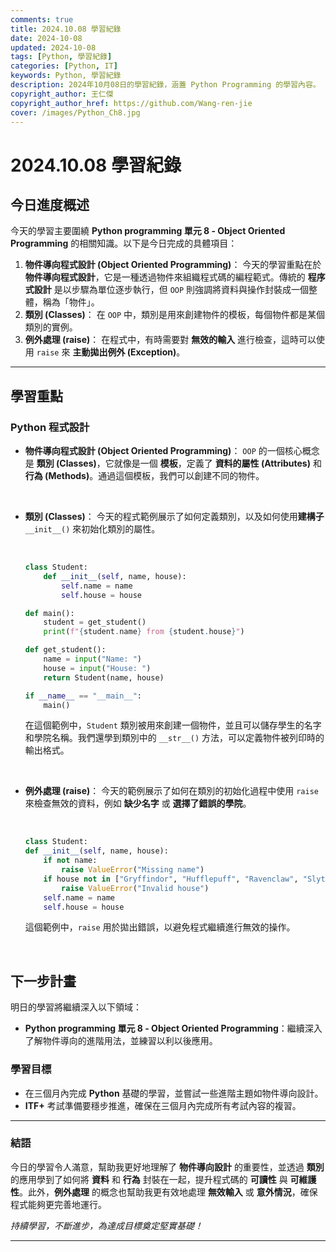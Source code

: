 ```yaml
---
comments: true
title: 2024.10.08 學習紀錄
date: 2024-10-08
updated: 2024-10-08
tags: [Python, 學習紀錄]
categories: [Python, IT]
keywords: Python, 學習紀錄
description: 2024年10月08日的學習紀錄，涵蓋 Python Programming 的學習內容。
copyright_author: 王仁傑
copyright_author_href: https://github.com/Wang-ren-jie
cover: /images/Python_Ch8.jpg
---
```


# 2024.10.08 學習紀錄

## 今日進度概述

今天的學習主要圍繞 **Python programming 單元 8 - Object Oriented Programming** 的相關知識。以下是今日完成的具體項目：

1. **物件導向程式設計 (Object Oriented Programming\)**： 今天的學習重點在於 **物件導向程式設計**，它是一種透過物件來組織程式碼的編程範式。傳統的 **程序式設計** 是以步驟為單位逐步執行，但 `OOP` 則強調將資料與操作封裝成一個整體，稱為「物件」。
2. **類別 (Classes\)**： 在 `OOP` 中，類別是用來創建物件的模板，每個物件都是某個類別的實例。
3. **例外處理 (raise\)**： 在程式中，有時需要對 **無效的輸入** 進行檢查，這時可以使用 `raise` 來 **主動拋出例外 (Exception\)**。

---

## 學習重點

### Python 程式設計

- **物件導向程式設計 (Object Oriented Programming\)**：
    `OOP` 的一個核心概念是 **類別 (Classes\)**，它就像是一個 **模板**，定義了 **資料的屬性 (Attributes\)** 和 **行為 (Methods\)**。通過這個模板，我們可以創建不同的物件。

    </br>


- **類別 (Classes\)**：
    今天的程式範例展示了如何定義類別，以及如何使用**建構子** `__init__()` 來初始化類別的屬性。

    </br>


    ```python
    class Student:
        def __init__(self, name, house):
            self.name = name
            self.house = house

    def main():
        student = get_student()
        print(f"{student.name} from {student.house}")

    def get_student():
        name = input("Name: ")
        house = input("House: ")
        return Student(name, house)

    if __name__ == "__main__":
        main()
    ```   
    在這個範例中，`Student` 類別被用來創建一個物件，並且可以儲存學生的名字和學院名稱。我們還學到類別中的 `__str__()` 方法，可以定義物件被列印時的輸出格式。

</br>


- **例外處理 (raise\)**：
    今天的範例展示了如何在類別的初始化過程中使用 `raise` 來檢查無效的資料，例如 **缺少名字** 或 **選擇了錯誤的學院**。

    </br>

    
    ```python
    class Student:
    def __init__(self, name, house):
        if not name:
            raise ValueError("Missing name")
        if house not in ["Gryffindor", "Hufflepuff", "Ravenclaw", "Slytherin"]:
            raise ValueError("Invalid house")
        self.name = name
        self.house = house
    ```   
    這個範例中，`raise` 用於拋出錯誤，以避免程式繼續進行無效的操作。

</br>


## 下一步計畫

明日的學習將繼續深入以下領域：

- **Python programming 單元 8 - Object Oriented Programming**：繼續深入了解物件導向的進階用法，並練習以利以後應用。

### 學習目標

- 在三個月內完成 **Python** 基礎的學習，並嘗試一些進階主題如物件導向設計。
- **ITF+** 考試準備要穩步推進，確保在三個月內完成所有考試內容的複習。

---

### 結語

今日的學習令人滿意，幫助我更好地理解了 **物件導向設計** 的重要性，並透過 **類別** 的應用學到了如何將 **資料** 和 **行為** 封裝在一起，提升程式碼的 **可讀性** 與 **可維護性**。此外，**例外處理** 的概念也幫助我更有效地處理 **無效輸入** 或 **意外情況**，確保程式能夠更完善地運行。


_持續學習，不斷進步，為達成目標奠定堅實基礎！_

---
